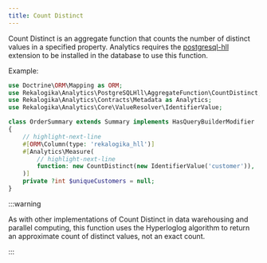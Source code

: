 ```yaml
---
title: Count Distinct
---
```


Count Distinct is an aggregate function that counts the number of distinct
values in a specified property. Analytics requires the
[postgresql-hll](https://github.com/citusdata/postgresql-hll) extension to be
installed in the database to use this function.

Example:

```php
use Doctrine\ORM\Mapping as ORM;
use Rekalogika\Analytics\PostgreSQLHll\AggregateFunction\CountDistinct;
use Rekalogika\Analytics\Contracts\Metadata as Analytics;
use Rekalogika\Analytics\Core\ValueResolver\IdentifierValue;

class OrderSummary extends Summary implements HasQueryBuilderModifier
{
    // highlight-next-line
    #[ORM\Column(type: 'rekalogika_hll')]
    #[Analytics\Measure(
        // highlight-next-line
        function: new CountDistinct(new IdentifierValue('customer')),
    )]
    private ?int $uniqueCustomers = null;
}
```

:::warning

As with other implementations of Count Distinct in data warehousing and parallel
computing, this function uses the Hyperloglog algorithm to return an
approximate count of distinct values, not an exact count.

:::